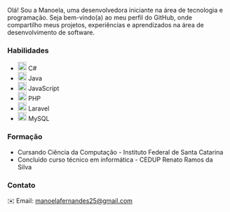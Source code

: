 <!--
**manoela-fs/manoela-fs** is a ✨ _special_ ✨ repository because its `README.md` (this file) appears on your GitHub profile.
!-->
<section class="header">
  <canvas id="matrix"></canvas>
</section>

 Olá! Sou a Manoela, uma desenvolvedora iniciante na área de tecnologia e programação. Seja bem-vindo(a) ao meu perfil do GitHub, onde compartilho meus projetos, experiências e aprendizados na área de desenvolvimento de software.

### Habilidades
<ul>
  <li><img src="https://cdn.jsdelivr.net/gh/devicons/devicon/icons/csharp/csharp-original.svg" width="20" height="20"/>  C#</li>
  <li><img src="https://cdn.jsdelivr.net/gh/devicons/devicon/icons/java/java-original.svg" width="20" height="20" /> Java</li>
  <li><img src="https://cdn.jsdelivr.net/gh/devicons/devicon/icons/javascript/javascript-original.svg" width="20" height="20"/>  JavaScript</li>
  <li><img src="https://cdn.jsdelivr.net/gh/devicons/devicon/icons/php/php-original.svg" width="20" height="20"/> PHP</li>
  <li><img src="https://cdn.jsdelivr.net/gh/devicons/devicon/icons/laravel/laravel-plain.svg" width="20" height="20"/>  Laravel</li>
  <li><img src="https://cdn.jsdelivr.net/gh/devicons/devicon/icons/mysql/mysql-original-wordmark.svg" width="20" height="20"/>  MySQL</li>
</ul>

### Formação
<ul>
  <li>Cursando Ciência da Computação - Instituto Federal de Santa Catarina</li>
  <li>Concluído curso técnico em informática - CEDUP Renato Ramos da Silva</li>
</ul>

### Contato

✉️ Email: manoelafernandes25@gmail.com


